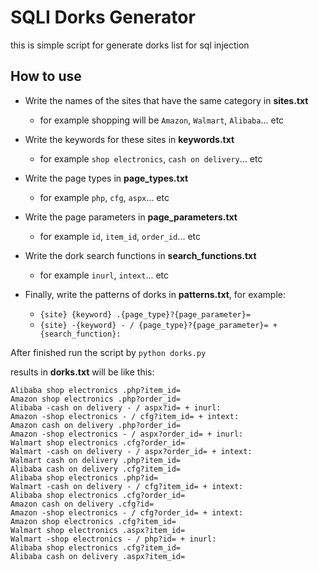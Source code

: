 # SQLI Dorks Generator

this is simple script for generate dorks list for sql injection

## How to use

* Write the names of the sites that have the same category in **sites.txt**
  * for example shopping will be `Amazon`, `Walmart`, `Alibaba`... etc

* Write the keywords for these sites in **keywords.txt**
  * for example `shop electronics`, `cash on delivery`... etc

* Write the page types in **page_types.txt**
  * for example `php`, `cfg`, `aspx`... etc

* Write the page parameters in **page_parameters.txt**
  * for example `id`, `item_id`, `order_id`... etc

* Write the dork search functions in **search_functions.txt**
  * for example `inurl`, `intext`... etc

* Finally, write the patterns of dorks in **patterns.txt**, for example:
  * `{site} {keyword} .{page_type}?{page_parameter}=`
  * `{site} -{keyword} - / {page_type}?{page_parameter}= + {search_function}:`

After finished run the script by `python dorks.py`

results in **dorks.txt** will be like this:

``` plain
Alibaba shop electronics .php?item_id=
Amazon shop electronics .php?order_id=
Alibaba -cash on delivery - / aspx?id= + inurl:
Amazon -shop electronics - / cfg?item_id= + intext:
Amazon cash on delivery .php?order_id=
Amazon -shop electronics - / aspx?order_id= + inurl:
Walmart shop electronics .cfg?order_id=
Walmart -cash on delivery - / aspx?order_id= + intext:
Walmart cash on delivery .php?item_id=
Alibaba cash on delivery .cfg?item_id=
Alibaba shop electronics .php?id=
Walmart -cash on delivery - / cfg?item_id= + intext:
Alibaba shop electronics .cfg?order_id=
Amazon cash on delivery .cfg?id=
Amazon -shop electronics - / cfg?order_id= + intext:
Amazon shop electronics .cfg?item_id=
Walmart shop electronics .aspx?item_id=
Walmart -shop electronics - / php?id= + inurl:
Alibaba shop electronics .cfg?item_id=
Alibaba cash on delivery .aspx?item_id=
```
